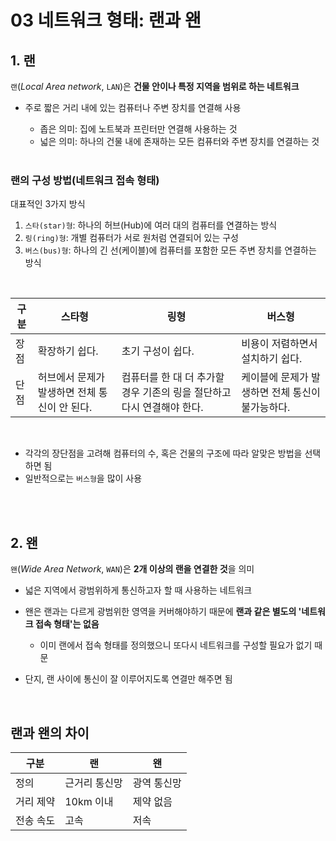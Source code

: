 # 03 네트워크 형태: 랜과 왠

## 1. 랜

`랜`(_Local Area network_, `LAN`)은 **건물 안이나 특정 지역을 범위로 하는 네트워크**

- 주로 짧은 거리 내에 있는 컴퓨터나 주변 장치를 연결해 사용

  - 좁은 의미: 집에 노트북과 프린터만 연결해 사용하는 것
  - 넓은 의미: 하나의 건물 내에 존재하는 모든 컴퓨터와 주변 장치를 연결하는 것

  <br>

### 랜의 구성 방법(네트워크 접속 형태)

대표적인 3가지 방식

1. `스타(star)형`: 하나의 허브(Hub)에 여러 대의 컴퓨터를 연결하는 방식
2. `링(ring)형`: 개별 컴퓨터가 서로 원처럼 연결되어 있는 구성
3. `버스(bus)형`: 하나의 긴 선(케이블)에 컴퓨터를 포함한 모든 주변 장치를 연결하는 방식

<br>

| 구분 | 스타형                                        | 링형                                                                   | 버스형                                           |
| ---- | --------------------------------------------- | ---------------------------------------------------------------------- | ------------------------------------------------ |
| 장점 | 확장하기 쉽다.                                | 초기 구성이 쉽다.                                                      | 비용이 저렴하면서 설치하기 쉽다.                 |
| 단점 | 허브에서 문제가 발생하면 전체 통신이 안 된다. | 컴퓨터를 한 대 더 추가할 경우 기존의 링을 절단하고 다시 연결해야 한다. | 케이블에 문제가 발생하면 전체 통신이 불가능하다. |

<br>

- 각각의 장단점을 고려해 컴퓨터의 수, 혹은 건물의 구조에 따라 알맞은 방법을 선택하면 됨
- 일반적으로는 `버스형`을 많이 사용

<br>
<br>

## 2. 왠

`왠`(_Wide Area Network_, `WAN`)은 **2개 이상의 랜을 연결한 것**을 의미

- 넓은 지역에서 광범위하게 통신하고자 할 때 사용하는 네트워크
- 왠은 랜과는 다르게 광범위한 영역을 커버해야하기 때문에 **랜과 같은 별도의 '네트워크 접속 형태'는 없음**

  - 이미 랜에서 접속 형태를 정의했으니 또다시 네트워크를 구성할 필요가 없기 때문

- 단지, 랜 사이에 통신이 잘 이루어지도록 연결만 해주면 됨

<br>

## 랜과 왠의 차이

| 구분      | 랜            | 왠          |
| --------- | ------------- | ----------- |
| 정의      | 근거리 통신망 | 광역 통신망 |
| 거리 제약 | 10km 이내     | 제약 없음   |
| 전송 속도 | 고속          | 저속        |
